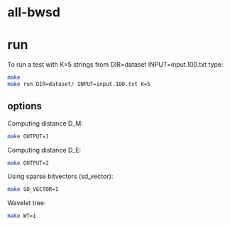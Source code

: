 # all-bwsd 


# run

To run a test with K=5 strings from DIR=dataset INPUT=input.100.txt type:

```sh
make
make run DIR=dataset/ INPUT=input.100.txt K=5 
```

## options

Computing distance D\_M:

```sh
make OUTPUT=1
```

Computing distance D\_E:

```sh
make OUTPUT=2
```

Using sparse bitvectors (sd\_vector):

```sh
make SD_VECTOR=1
```

Wavelet tree:

```sh
make WT=1
```

